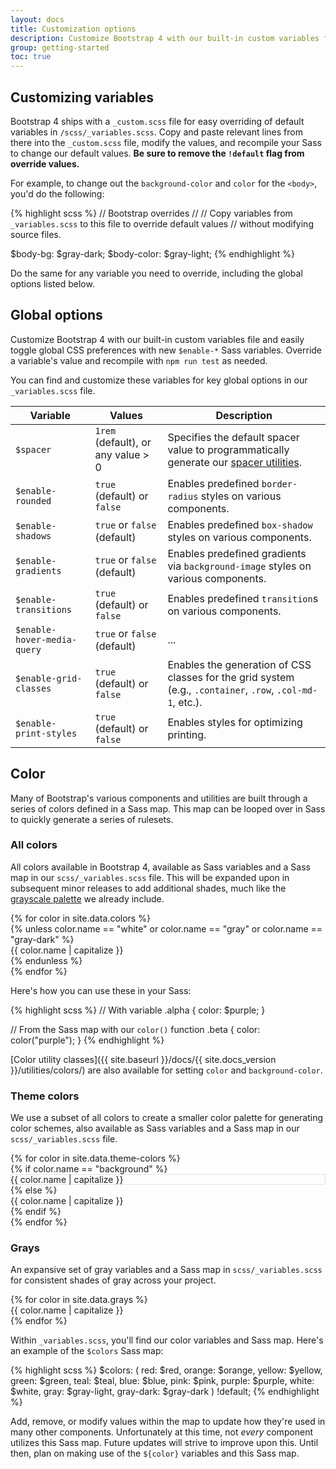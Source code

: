 ```yaml
---
layout: docs
title: Customization options
description: Customize Bootstrap 4 with our built-in custom variables file and easily toggle global CSS preferences with new Sass variables.
group: getting-started
toc: true
---
```


## Customizing variables

Bootstrap 4 ships with a `_custom.scss` file for easy overriding of default variables in `/scss/_variables.scss`. Copy and paste relevant lines from there into the `_custom.scss` file, modify the values, and recompile your Sass to change our default values. **Be sure to remove the `!default` flag from override values.**

For example, to change out the `background-color` and `color` for the `<body>`, you'd do the following:

{% highlight scss %}
// Bootstrap overrides
//
// Copy variables from `_variables.scss` to this file to override default values
// without modifying source files.

$body-bg:    $gray-dark;
$body-color: $gray-light;
{% endhighlight %}

Do the same for any variable you need to override, including the global options listed below.

## Global options

Customize Bootstrap 4 with our built-in custom variables file and easily toggle global CSS preferences with new `$enable-*` Sass variables. Override a variable's value and recompile with `npm run test` as needed.

You can find and customize these variables for key global options in our `_variables.scss` file.

| Variable                    | Values                             | Description                                                                            |
| --------------------------- | ---------------------------------- | -------------------------------------------------------------------------------------- |
| `$spacer`                   | `1rem` (default), or any value > 0 | Specifies the default spacer value to programmatically generate our [spacer utilities](/utilities/spacing/). |
| `$enable-rounded`           | `true` (default) or `false`        | Enables predefined `border-radius` styles on various components.                       |
| `$enable-shadows`           | `true` or `false` (default)        | Enables predefined `box-shadow` styles on various components.                          |
| `$enable-gradients`         | `true` or `false` (default)        | Enables predefined gradients via `background-image` styles on various components.      |
| `$enable-transitions`       | `true` (default) or `false`        | Enables predefined `transition`s on various components.                                |
| `$enable-hover-media-query` | `true` or `false` (default)        | ...                                                                                    |
| `$enable-grid-classes`      | `true` (default) or `false`        | Enables the generation of CSS classes for the grid system (e.g., `.container`, `.row`, `.col-md-1`, etc.).     |
| `$enable-print-styles`      | `true` (default) or `false`        | Enables styles for optimizing printing.                                |

## Color

Many of Bootstrap's various components and utilities are built through a series of colors defined in a Sass map. This map can be looped over in Sass to quickly generate a series of rulesets.

### All colors

All colors available in Bootstrap 4, available as Sass variables and a Sass map in our `scss/_variables.scss` file. This will be expanded upon in subsequent minor releases to add additional shades, much like the [grayscale palette](#grays) we already include.

<div class="row">
  {% for color in site.data.colors %}
    <div class="col-md-4">
      {% unless color.name == "white" or color.name == "gray" or color.name == "gray-dark" %}
        <div class="p-3 mb-3 swatch-{{ color.name }}">{{ color.name | capitalize }}</div>
      {% endunless %}
    </div>
  {% endfor %}
</div>

Here's how you can use these in your Sass:

{% highlight scss %}
// With variable
.alpha { color: $purple; }

// From the Sass map with our `color()` function
.beta { color: color("purple"); }
{% endhighlight %}

[Color utility classes]({{ site.baseurl }}/docs/{{ site.docs_version }}/utilities/colors/) are also available for setting `color` and `background-color`.

### Theme colors

We use a subset of all colors to create a smaller color palette for generating color schemes, also available as Sass variables and a Sass map in our `scss/_variables.scss` file.

<div class="row">
  {% for color in site.data.theme-colors %}
    <div class="col-md-4">
      {% if color.name == "background" %}
        <div class="p-3 mb-3 swatch-{{ color.name }}" style="box-shadow: inset 0 0 0 1px rgba(0,0,0,.1);">
          {{ color.name | capitalize }}
        </div>
      {% else %}
        <div class="p-3 mb-3 swatch-{{ color.name }}">{{ color.name | capitalize }}</div>
      {% endif %}
    </div>
  {% endfor %}
</div>

### Grays

An expansive set of gray variables and a Sass map in `scss/_variables.scss` for consistent shades of gray across your project.

<div class="row mb-3">
  <div class="col-md-4">
    {% for color in site.data.grays %}
      <div class="p-3 swatch-{{ color.name }}">{{ color.name | capitalize }}</div>
    {% endfor %}
  </div>
</div>

Within `_variables.scss`, you'll find our color variables and Sass map. Here's an example of the `$colors` Sass map:

{% highlight scss %}
$colors: (
  red: $red,
  orange: $orange,
  yellow: $yellow,
  green: $green,
  teal: $teal,
  blue: $blue,
  pink: $pink,
  purple: $purple,
  white: $white,
  gray: $gray-light,
  gray-dark: $gray-dark
) !default;
{% endhighlight %}

Add, remove, or modify values within the map to update how they're used in many other components. Unfortunately at this time, not _every_ component utilizes this Sass map. Future updates will strive to improve upon this. Until then, plan on making use of the `${color}` variables and this Sass map.

